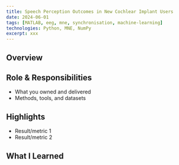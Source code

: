 ```yaml
---
title: Speech Perception Outcomes in New Cochlear Implant Users
date: 2024-06-01
tags: [MATLAB, eeg, mne, synchronisation, machine-learning]
technologies: Python, MNE, NumPy
excerpt: xxx
---
```


## Overview


## Role & Responsibilities
- What you owned and delivered
- Methods, tools, and datasets

## Highlights
- Result/metric 1
- Result/metric 2

## What I Learned